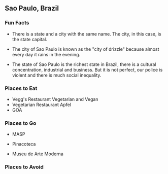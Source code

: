## Sao Paulo, Brazil

### Fun Facts
* There is a state and a city with the same name. The city, in this case, is the state capital.

* The city of Sao Paulo is known as the "city of drizzle" because almost every day it rains in the evening.

* The state of Sao Paulo is the richest state in Brazil, there is a cultural concentration, industrial and business. But it is not perfect, our police is violent and there is much social inequality.

### Places to Eat
* Vegg's Restaurant Vegetarian and Vegan
* Vegetarian Restaurant Apfel
* GOA

### Places to Go
* MASP

* Pinacoteca

* Museu de Arte Moderna

### Places to Avoid
